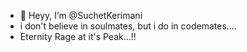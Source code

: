 - 👋 Heyy, I’m @SuchetKerimani
- i don't believe in soulmates, but i do in codemates....
- Eternity Rage at it's Peak...!! 
